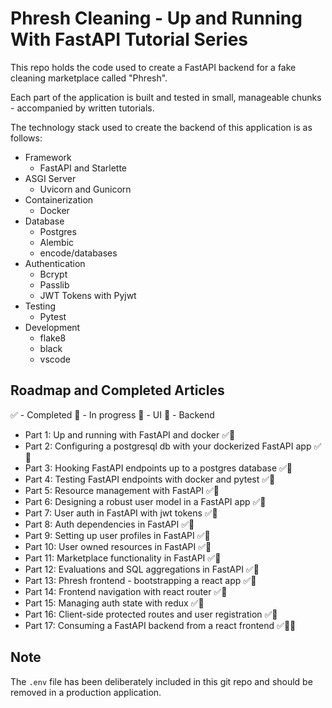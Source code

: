 # Phresh Cleaning - Up and Running With FastAPI Tutorial Series

This repo holds the code used to create a FastAPI backend for a fake cleaning marketplace called "Phresh".

Each part of the application is built and tested in small, manageable chunks - accompanied by written tutorials.

The technology stack used to create the backend of this application is as follows:

- Framework
    - FastAPI and Starlette
- ASGI Server
    - Uvicorn and Gunicorn
- Containerization
    - Docker
- Database
    - Postgres
    - Alembic
    - encode/databases
- Authentication
    - Bcrypt
    - Passlib
    - JWT Tokens with Pyjwt
- Testing
    - Pytest
- Development
    - flake8
    - black
    - vscode


## Roadmap and Completed Articles

✅ - Completed
🛄 - In progress
📱 - UI
🚂 - Backend

- Part 1: Up and running with FastAPI and docker ✅🚂
- Part 2: Configuring a postgresql db with your dockerized FastAPI app ✅🚂
- Part 3: Hooking FastAPI endpoints up to a postgres database ✅🚂
- Part 4: Testing FastAPI endpoints with docker and pytest ✅🚂
- Part 5: Resource management with FastAPI ✅🚂
- Part 6: Designing a robust user model in a FastAPI app ✅🚂
- Part 7: User auth in FastAPI with jwt tokens ✅🚂
- Part 8: Auth dependencies in FastAPI ✅🚂
- Part 9: Setting up user profiles in FastAPI ✅🚂
- Part 10: User owned resources in FastAPI ✅🚂
- Part 11: Marketplace functionality in FastAPI ✅🚂
- Part 12: Evaluations and SQL aggregations in FastAPI ✅🚂
- Part 13: Phresh frontend - bootstrapping a react app ✅📱
- Part 14: Frontend navigation with react router ✅📱
- Part 15: Managing auth state with redux ✅📱
- Part 16: Client-side protected routes and user registration ✅📱
- Part 17: Consuming a FastAPI backend from a react frontend ✅🚂📱


## Note

The `.env` file has been deliberately included in this git repo and should be removed in a production application.
